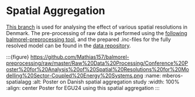 # Spatial Aggregation

[This branch](https://github.com/balmorelcommunity/Balmorel/tree/mberos-spatialaggregation) is used for analysing the effect of various spatial resolutions in Denmark. The pre-processing of raw data is performed using the [following balmorel-preprocessing tool](https://github.com/Mathias157/balmorel-preprocessing/tree/spatial_study), and the prepared .inc-files for the fully resolved model can be found in the [data repository](https://github.com/balmorelcommunity/Balmorel_data/tree/mberos-spatialaggregation).

:::{figure} https://github.com/Mathias157/balmorel-preprocessing/raw/master/Raw%20Data%20Processing/Conference%20Poster%20for%20Analysis%20of%20Spatial%20Resolutions%20for%20Modelling%20Sector-Coupled%20Energy%20Systems.png
:name: mberos-spatialagg 
:alt: Poster on Danish spatial aggregation study
:width: 100% 
:align: center
Poster for EGU24 using this spatial aggregation
:::